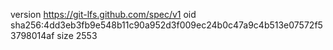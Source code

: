 version https://git-lfs.github.com/spec/v1
oid sha256:4dd3eb3fb9e548b11c90a952d3f009ec24b0c47a9c4b513e07572f53798014af
size 2553
